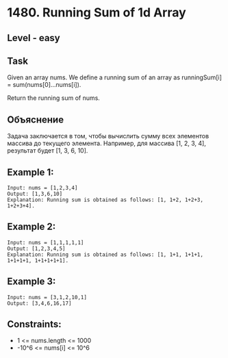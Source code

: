 # 1480. Running Sum of 1d Array


## Level - easy


## Task
Given an array nums. We define a running sum of an array as runningSum[i] = sum(nums[0]…nums[i]).

Return the running sum of nums.


## Объяснение
Задача заключается в том, чтобы вычислить сумму всех элементов массива до текущего элемента.
Например, для массива [1, 2, 3, 4], результат будет [1, 3, 6, 10].


## Example 1:
```
Input: nums = [1,2,3,4]
Output: [1,3,6,10]
Explanation: Running sum is obtained as follows: [1, 1+2, 1+2+3, 1+2+3+4].
```

## Example 2:
```
Input: nums = [1,1,1,1,1]
Output: [1,2,3,4,5]
Explanation: Running sum is obtained as follows: [1, 1+1, 1+1+1, 1+1+1+1, 1+1+1+1+1].
```

## Example 3:
```
Input: nums = [3,1,2,10,1]
Output: [3,4,6,16,17]
```


## Constraints:
- 1 <= nums.length <= 1000
- -10^6 <= nums[i] <= 10^6